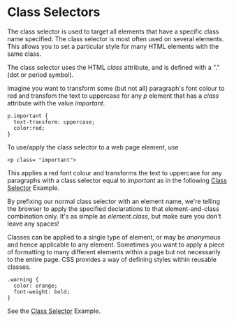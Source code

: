 
# Class Selectors

The class selector is used to target all elements that have a specific class name specified. The class selector is most often used on several elements.
This allows you to set a particular style for many HTML elements with the same class.

The class selector uses the HTML *class* attribute, and is defined with a "." (dot or period symbol).

Imagine you want to transform some (but not all) paragraph's font colour to red and transfom the text to uppercase for any *p* element that has a *class* attribute
with the value *important*.
~~~
p.important {
  text-transform: uppercase;
  color:red;
}
~~~

To use/apply the class selector to a web page element, use
~~~
<p class= "important">
~~~
This applies a red font colour and transforms the text to uppercase for any paragraphs with a class selector equal to *important*
as in the following <a href = "archives/Class Htmls/classsample.htm" target = "_ blank">Class Selector</a> Example.</p>

By prefixing our normal class selector with an element name, we're telling the browser to apply
the specified declarations to that element-and-class combination only. It's as simple as *element.class*,
but make sure you don't leave any spaces!

Classes can be applied to a single type of element, or may be *anonymous* and hence
applicable to any element. Sometimes you want to apply a piece of formatting to many different elements within a page but not
necessarily to the entire page. CSS provides a way of defining styles within reusable classes.

~~~
.warning {
  color: orange;
  font-weight: bold;
}
~~~

See the <a href = "archives/Class Htmls/classsample2.htm" target = "_ blank">Class Selector</a> Example.</p>
